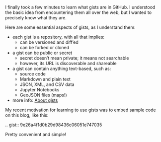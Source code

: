 <!--
.. title: GitHub Gists
.. slug: github-gists
.. date: 2020-06-01 12:00:00 UTC-04:00
.. tags: github
.. category: software
.. link:
.. description:
.. type: text
.. nocomments: True
-->

I finally took a few minutes to learn what gists are in GitHub. I understood the basic idea from encountering them all over the web, but I wanted to precisely know what they are.

<!-- TEASER_END -->

Here are some essential aspects of gists, as I understand them:

-   each gist is a repository, with all that implies:
    -   can be versioned and diff’ed
    -   can be forked or cloned
-   a gist can be public or secret
    -   secret doesn’t mean private; it means not searchable
    -   however, its URL is discoverable and shareable
-   a gist can contain anything text-based, such as:
    -   source code
    -   Markdown and plain text
    -   JSON, XML, and CSV data
    -   Jupyter Notebooks
    -   GeoJSON files (maps!)
-   more info: [About gists](https://help.github.com/en/articles/creating-gists#about-gists)

My recent motivation for learning to use gists was to embed sample code on this blog, like this:

.. gist:: 9e26a4f1d0b29d98436c06051e747035

Pretty convenient and simple!
